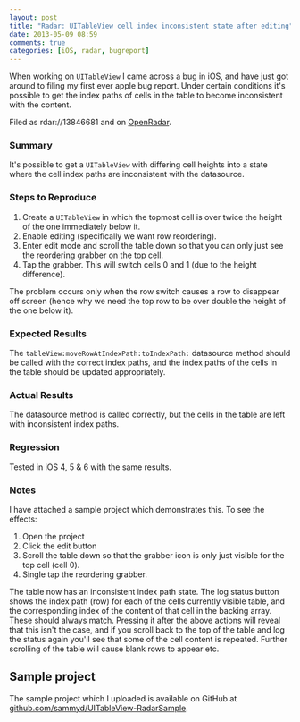 ```yaml
---
layout: post
title: "Radar: UITableView cell index inconsistent state after editing"
date: 2013-05-09 08:59
comments: true
categories: [iOS, radar, bugreport]
---
```


When working on `UITableView` I came across a bug in iOS, and have just got around
to filing my first ever apple bug report. Under certain conditions it's possible
to get the index paths of cells in the table to become inconsistent with the content.

Filed as rdar://13846681 and on [OpenRadar](http://openradar.appspot.com/13846681).

### Summary

It's possible to get a `UITableView` with differing cell heights into a state
where the cell index paths are inconsistent with the datasource.

<!-- more -->

### Steps to Reproduce

1. Create a `UITableView` in which the topmost cell is over twice the height of
the one immediately below it.
2. Enable editing (specifically we want row reordering).
3. Enter edit mode and scroll the table down so that you can only just see the
reordering grabber on the top cell.
4. Tap the grabber. This will switch cells 0 and 1 (due to the height difference).

The problem occurs only when the row switch causes a row to disappear off screen
(hence why we need the top row to be over double the height of the one below it).

### Expected Results

The `tableView:moveRowAtIndexPath:toIndexPath:` datasource method should be called
with the correct index paths, and the index paths of the cells in the table should
be updated appropriately.

### Actual Results

The datasource method is called correctly, but the cells in the table are left with
inconsistent index paths.

### Regression

Tested in iOS 4, 5 & 6 with the same results.

### Notes

I have attached a sample project which demonstrates this. To see the effects:

1. Open the project
2. Click the edit button
3. Scroll the table down so that the grabber icon is only just visible for the
   top cell (cell 0).
4. Single tap the reordering grabber.
 
The table now has an inconsistent index path state. The log status button shows
the index path (row) for each of the cells currently visible table, and the
corresponding index of the content of that cell in the backing array. These should
always match. Pressing it after the above actions will reveal that this isn't the
case, and if you scroll back to the top of the table and log the status again
you'll see that some of the cell content is repeated. Further scrolling of the
table will cause blank rows to appear etc.

## Sample project

The sample project which I uploaded is available on GitHub at
[github.com/sammyd/UITableView-RadarSample](https://github.com/sammyd/UITableView-RadarSample).
